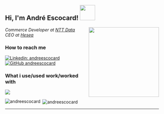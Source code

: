 <h2> Hi, I'm André Escocard! <img src="https://media.giphy.com/media/nU3o3aOBp08yQ/giphy.gif" width="50"></h2>
<img align='right' src="https://media.giphy.com/media/lnaoFgGrDHnivdu5Bc/giphy.gif" width="230">
<p><em>Commerce Developer at <a href="http://www.nttdata.com">NTT Data</a></br>CEO at <a href="https://www.hesea.com.br">Hesea</a>
</em></p>

### How to reach me  

[![Linkedin: andreescocard](https://img.shields.io/badge/-andreescocard-blue?style=flat-square&logo=Linkedin&logoColor=white&link=https://www.linkedin.com/in/andré-escocard-1a76945a/)](https://www.linkedin.com/in/andreescocard/)
[![GitHub andreescocard](https://img.shields.io/github/followers/andreescocard?label=follow&style=social)](https://github.com/andreescocard)


### What i use/used work/worked with

<img src="{(https://img.shields.io/badge/Wordpress-21759B?style=for-the-badge&logo=wordpress&logoColor=white}" />

<p><img align="left" src="https://github-readme-stats.vercel.app/api/top-langs?username=andreescocard&show_icons=true&locale=en" alt="andreescocard" /></p>

<p>&nbsp;<img align="center" src="https://github-readme-stats.vercel.app/api?username=andreescocard&show_icons=true&locale=en" alt="andreescocard"/></p>

---
